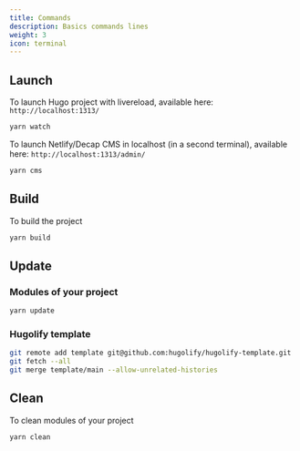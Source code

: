```yaml
---
title: Commands
description: Basics commands lines
weight: 3
icon: terminal
---
```


## Launch

To launch Hugo project with livereload, available here: `http://localhost:1313/`

```bash
yarn watch
```

To launch Netlify/Decap CMS in localhost (in a second terminal), available here: `http://localhost:1313/admin/`

```bash
yarn cms
```

## Build

To build the project

```bash
yarn build
```

## Update

### Modules of your project

```bash
yarn update
```

### Hugolify template

```bash
git remote add template git@github.com:hugolify/hugolify-template.git
git fetch --all
git merge template/main --allow-unrelated-histories
```

## Clean

To clean modules of your project

```bash
yarn clean
```
